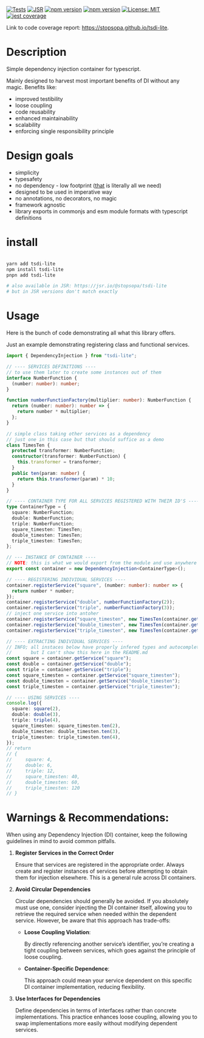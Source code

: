 [![Tests](https://github.com/stopsopa/tsdi-lite/actions/workflows/test.yml/badge.svg)](https://github.com/stopsopa/tsdi-lite/actions/workflows/test.yml)
[![JSR](https://jsr.io/badges/@stopsopa/tsdi-lite)](https://jsr.io/@stopsopa/tsdi-lite)
[![npm version](https://badge.fury.io/js/tsdi-lite.svg)](https://www.npmjs.com/package/tsdi-lite)
[![npm version](https://shields.io/npm/v/tsdi-lite)](https://www.npmjs.com/package/tsdi-lite)
[![License: MIT](https://img.shields.io/badge/License-MIT-yellow.svg)](https://opensource.org/licenses/MIT)
[![jest coverage](https://stopsopa.github.io/tsdi-lite/coverage/coverage-badge.svg)](https://stopsopa.github.io/tsdi-lite/)

Link to code coverage report: https://stopsopa.github.io/tsdi-lite.

# Description

Simple dependency injection container for typescript.

Mainly designed to harvest most important benefits of DI without any magic.
Benefits like:

- improved testibility
- loose coupling
- code reusability
- enhanced maintainability
- scalability
- enforcing single responsibility principle

# Design goals

- simplicity
- typesafety
- no dependency - low footprint ([that](src/index.ts) is literally all we need)
- designed to be used in imperative way
- no annotations, no decorators, no magic
- framework agnostic
- library exports in commonjs and esm module formats with typescript definitions

# install

```sh

yarn add tsdi-lite
npm install tsdi-lite
pnpn add tsdi-lite

# also available in JSR: https://jsr.io/@stopsopa/tsdi-lite
# but in JSR versions don't match exactly

```

# Usage

Here is the bunch of code demonstrating all what this library offers.

Just an example demonstrating registering class and functional services.

```ts
import { DependencyInjection } from "tsdi-lite";

// ---- SERVICES DEFINITIONS ----
// to use them later to create some instances out of them
interface NumberFunction {
  (number: number): number;
}

function numberFunctionFactory(multiplier: number): NumberFunction {
  return (number: number): number => {
    return number * multiplier;
  };
}

// simple class taking other services as a dependency
// just one in this case but that should suffice as a demo
class TimesTen {
  protected transformer: NumberFunction;
  constructor(transformer: NumberFunction) {
    this.transformer = transformer;
  }
  public ten(param: number) {
    return this.transformer(param) * 10;
  }
}

// ---- CONTAINER TYPE FOR ALL SERVICES REGISTERED WITH THEIR ID'S ----
type ContainerType = {
  square: NumberFunction;
  double: NumberFunction;
  triple: NumberFunction;
  square_timesten: TimesTen;
  double_timesten: TimesTen;
  triple_timesten: TimesTen;
};

// --- INSTANCE OF CONTAINER ----
// NOTE: this is what we would export from the module and use anywhere in the project
export const container = new DependencyInjection<ContainerType>();

// ---- REGISTERING INDIVIDUAL SERVICES ----
container.registerService("square", (number: number): number => {
  return number * number;
});
container.registerService("double", numberFunctionFactory(2));
container.registerService("triple", numberFunctionFactory(3));
// inject one service into antoher
container.registerService("square_timesten", new TimesTen(container.getService("square")));
container.registerService("double_timesten", new TimesTen(container.getService("double")));
container.registerService("triple_timesten", new TimesTen(container.getService("triple")));

// ---- EXTRACTING INDIVIDUAL SERVICES ----
// INFO; all instaces below have properly infered types and autocompletion
//       but I can't show this here in the README.md
const square = container.getService("square");
const double = container.getService("double");
const triple = container.getService("triple");
const square_timesten = container.getService("square_timesten");
const double_timesten = container.getService("double_timesten");
const triple_timesten = container.getService("triple_timesten");

// ---- USING SERVICES ----
console.log({
  square: square(2),
  double: double(3),
  triple: triple(4),
  square_timesten: square_timesten.ten(2),
  double_timesten: double_timesten.ten(3),
  triple_timesten: triple_timesten.ten(4),
});
// return
// {
//     square: 4,
//     double: 6,
//     triple: 12,
//     square_timesten: 40,
//     double_timesten: 60,
//     triple_timesten: 120
// }
```

# Warnings & Recommendations:

When using any Dependency Injection (DI) container, keep the following guidelines in mind to avoid common pitfalls.

1. **Register Services in the Correct Order**

   Ensure that services are registered in the appropriate order. Always create and register instances of services before attempting to obtain them for injection elsewhere. This is a general rule across DI containers.

2. **Avoid Circular Dependencies**

   Circular dependencies should generally be avoided. If you absolutely must use one, consider injecting the DI container itself, allowing you to retrieve the required service when needed within the dependent service. However, be aware that this approach has trade-offs:

   - **Loose Coupling Violation**:

     By directly referencing another service’s identifier, you’re creating a tight coupling between services, which goes against the principle of loose coupling.

   - **Container-Specific Dependence**:

     This approach could mean your service dependent on this specific DI container implementation, reducing flexibility.

3. **Use Interfaces for Dependencies**

   Define dependencies in terms of interfaces rather than concrete implementations. This practice enhances loose coupling, allowing you to swap implementations more easily without modifying dependent services.
